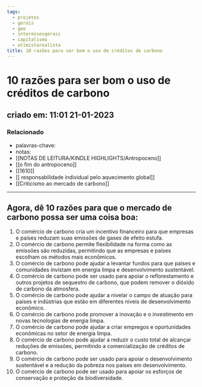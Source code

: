 ```yaml
---
tags:
  - projetos
  - gerais
  - geo
  - interessesgerais
  - capitalismo
  - otimistarealista
title: 10 razões para ser bom o uso de créditos de carbono
---
```


# 10 razões para ser bom o uso de créditos de carbono

## criado em: 11:01 21-01-2023

### Relacionado

- palavras-chave: 
- notas: 
- [[NOTAS DE LEITURA/KINDLE HIGHLIGHTS/Antropoceno]]
- [[o fim do antropoceno]]
- [[1610]]
- [[ responsabilidade individual pelo aquecimento global]]
- [[Criticismo ao mercado de carbono]]
---

## Agora, dê 10 razões para que o mercado de carbono possa ser uma coisa boa:

1. O comércio de carbono cria um incentivo financeiro para que empresas e países reduzam suas emissões de gases de efeito estufa.
2. O comércio de carbono permite flexibilidade na forma como as emissões são reduzidas, permitindo que as empresas e países escolham os métodos mais econômicos.
3. O comércio de carbono pode ajudar a levantar fundos para que países e comunidades invistam em energia limpa e desenvolvimento sustentável.
4. O comércio de carbono pode ser usado para apoiar o reflorestamento e outros projetos de sequestro de carbono, que podem remover o dióxido de carbono da atmosfera.
5. O comércio de carbono pode ajudar a nivelar o campo de atuação para países e indústrias que estão em diferentes níveis de desenvolvimento econômico.
6. O comércio de carbono pode promover a inovação e o investimento em novas tecnologias de energia limpa.
7. O comércio de carbono pode ajudar a criar empregos e oportunidades econômicas no setor de energia limpa.
8. O comércio de carbono pode ajudar a reduzir o custo total de alcançar reduções de emissões, permitindo a comercialização de créditos de carbono.
9. O comércio de carbono pode ser usado para apoiar o desenvolvimento sustentável e a redução da pobreza nos países em desenvolvimento.
10. O comércio de carbono pode ser usado para apoiar os esforços de conservação e proteção da biodiversidade.
